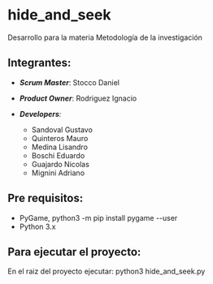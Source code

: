 # hide_and_seek
Desarrollo para la materia Metodología de la investigación

## Integrantes:
  
  
  - _**Scrum Master**_: Stocco Daniel   
  - _**Product Owner**_: Rodriguez Ignacio

  - _**Developers**:_
    * Sandoval Gustavo
    * Quinteros Mauro
    * Medina Lisandro
    * Boschi Eduardo
    * Guajardo Nicolas
    * Mignini Adriano
    
## Pre requisitos:
* PyGame,
python3 -m pip install pygame --user
* Python 3.x

## Para ejecutar el proyecto:
En el raiz del proyecto ejecutar:
python3 hide_and_seek.py
    
